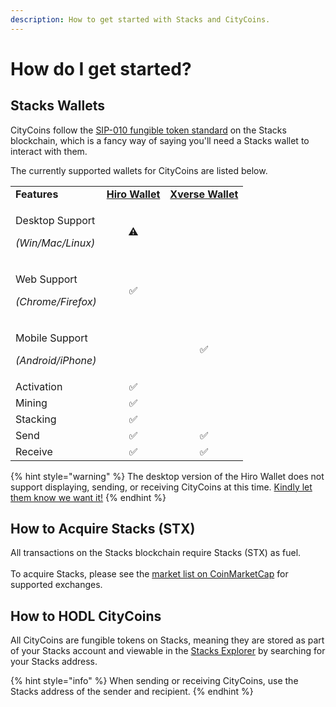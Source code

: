 ```yaml
---
description: How to get started with Stacks and CityCoins.
---
```


# How do I get started?

## Stacks **Wallets**

CityCoins follow the [SIP-010 fungible token standard](https://github.com/stacksgov/sips/blob/main/sips/sip-010/sip-010-fungible-token-standard.md) on the Stacks blockchain, which is a fancy way of saying you'll need a Stacks wallet to interact with them.

The currently supported wallets for CityCoins are listed below.

|                                                       |                                                               |                                                     |
| ----------------------------------------------------- | :-----------------------------------------------------------: | :-------------------------------------------------: |
| **Features**                                          | ****[**Hiro Wallet**](https://hiro.so/wallet/install-web)**** | ****[**Xverse Wallet**](https://www.xverse.app)**** |
| <p>Desktop Support</p><p><em>(Win/Mac/Linux)</em></p> |                               ⚠                               |                                                     |
| <p>Web Support</p><p><em>(Chrome/Firefox)</em></p>    |                               ✅                               |                                                     |
| <p>Mobile Support</p><p><em>(Android/iPhone)</em></p> |                                                               |                          ✅                          |
| Activation                                            |                               ✅                               |                                                     |
| Mining                                                |                               ✅                               |                                                     |
| Stacking                                              |                               ✅                               |                                                     |
| Send                                                  |                               ✅                               |                          ✅                          |
| Receive                                               |                               ✅                               |                          ✅                          |

{% hint style="warning" %}
The desktop version of the Hiro Wallet does not support displaying, sending, or receiving CityCoins at this time. [Kindly let them know we want it!](https://github.com/hirosystems/stacks-wallet/issues/897)
{% endhint %}

## **How to Acquire Stacks (STX)**

All transactions on the Stacks blockchain require Stacks (STX) as fuel.\
\
To acquire Stacks, please see the [market list on CoinMarketCap](https://coinmarketcap.com/currencies/stacks/markets/) for supported exchanges.

## **How to HODL CityCoins**

All CityCoins are fungible tokens on Stacks, meaning they are stored as part of your Stacks account and viewable in the [Stacks Explorer](https://explorer.stacks.co) by searching for your Stacks address.

{% hint style="info" %}
When sending or receiving CityCoins, use the Stacks address of the sender and recipient.
{% endhint %}

